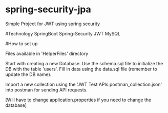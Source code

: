 # spring-security-jpa
 Simple Project for JWT using spring security

#Technology
SpringBoot
Spring-Security
JWT
MySQL

#How to set up

Files available in 'HelperFiles' directory

 Start with creating a new Database.
 Use the schema.sql file to initialize the DB with the table 'users'.
 Fill in data using the data.sql file (remember to update the DB name).
 
Import a new collection using the 'JWT Test APIs.postman_collection.json' into postman for sending API requests.

[Will have to change application.properties if you need to change the database]